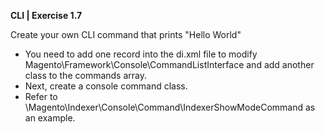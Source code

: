 **CLI | Exercise 1.7**

Create your own CLI command that prints "Hello World"
- You need to add one record into the di.xml file to modify Magento\Framework\Console\CommandListInterface and add another class to the commands array.
- Next, create a console command class.
- Refer to \Magento\Indexer\Console\Command\IndexerShowModeCommand as an example.